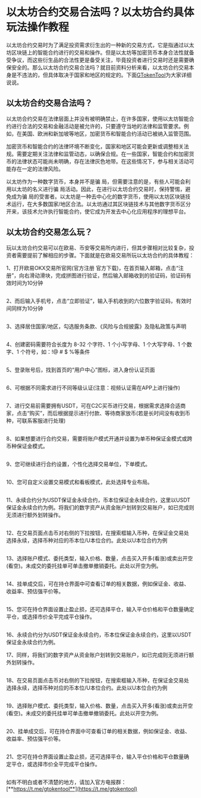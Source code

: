 # 以太坊合约交易合法吗？以太坊合约具体玩法操作教程

以太坊合约交易时为了满足投资需求衍生出的一种新的交易方式，它是指通过以太坊区块链上的智能合约进行的交易和操作。但是以太坊等加密货币本身合法性就备受争议，而这些衍生品的合法性更是备受关注，毕竟投资者进行交易时还是需要确保安全的。那么以太坊合约交易合法吗？就目前资料分析来看，以太坊合约交易本身是不违法的，但具体取决于国家和地区的规定的。下面[GTokenTool](https://www.gtokentool.com)为大家详细说说。

## 以太坊合约交易合法吗？

以太坊合约交易在法律层面上并没有被明确禁止，在许多国家，使用以太坊智能合约进行合法的交易和金融活动是被允许的，只要遵守当地的法律和监管要求。例如，在美国、欧洲和新加坡等地区，加密货币和智能合约活动已被纳入监管范围。

加密货币和智能合约的法律环境不断变化，国家和地区可能会更新或调整相关法规。需要定期关注法律和监管动态，以确保合规。在一些国家，智能合约和加密货币的法律状态可能尚未明确，存在法律灰色地带。在这些情况下，参与相关活动可能存在一定的法律风险。

以太坊作为一种数字货币，本身并不是骗 局，但需要注意的是，有些人可能会利用以太坊的名义进行骗 局活动。因此，在进行以太坊合约交易时，保持警惕，避免成为骗 局的受害者。以太坊是一种去中心化的数字货币，使用以太坊区块链技术运行，在大多数国家/地区合法。以太坊通过其区块链技术与其他数字货币区分开来，该技术允许执行智能合约，使它成为开发去中心化应用程序的理想平台‌。

## 以太坊合约交易怎么玩？

玩以太坊合约交易可以在欧易、币安等交易所内进行，但其步骤相对比较复杂，投资者需要提前了解相应的步骤。下面就是在欧易交易所玩以太坊合约的具体教程：

1、打开欧易OKX交易所官网(官方注册 官方下载)，在首页输入邮箱，点击“注册”，向右滑动滑块，完成拼图进行验证，然后输入邮箱收到的验证码，验证码有效时间为10分钟

<figure><img src="../../.gitbook/assets/hyue.png" alt=""><figcaption></figcaption></figure>

2、而后输入手机号，点击“立即验证”，输入手机收到的六位数字验证码，有效时间同样为10分钟

<figure><img src="../../.gitbook/assets/hyue (1).png" alt=""><figcaption></figcaption></figure>

3、选择居住国家/地区，勾选服务条款、《风险与合规披露》及隐私政策与声明

<figure><img src="../../.gitbook/assets/hyue (2).png" alt=""><figcaption></figcaption></figure>

4、创建密码需要符合长度为 8-32 个字符、1 个小写字母、1 个大写字母、1 个数字、1 个符号，如：!@ # $ %等条件

<figure><img src="../../.gitbook/assets/hyue (3).png" alt=""><figcaption></figcaption></figure>

5、登录账号后，找到首页的“用户中心”图标，进入身份认证页面

<figure><img src="../../.gitbook/assets/hyue (4).png" alt=""><figcaption></figcaption></figure>

6、可根据不同需求进行不同等级认证(注意：视频认证需在APP上进行操作)

<figure><img src="../../.gitbook/assets/hyue (5).png" alt=""><figcaption></figcaption></figure>

7、进行交易前需要拥有USDT，可在C2C买币进行交易，根据需求选择合适商家，点击“购买”，而后根据提示进行付款、等待商家放币(若是长时间没有收到币种，可联系客服进行处理)

<figure><img src="../../.gitbook/assets/hyue (6).png" alt=""><figcaption></figcaption></figure>

8、如果想要进行合约交易，需要将账户模式开通并设置为单币种保证金模式或跨币种保证金模式。

<figure><img src="../../.gitbook/assets/hyue (7).png" alt=""><figcaption></figcaption></figure>

9、您可继续进行合约设置，个性化选择交易单位，下单模式。

<figure><img src="../../.gitbook/assets/hyue (8).png" alt=""><figcaption></figcaption></figure>

10、您可自定义设置交易模式和看板模式，此处选择专业布局。

<figure><img src="../../.gitbook/assets/hyue (9).png" alt=""><figcaption></figcaption></figure>

11、永续合约分为USDT保证金永续合约，币本位保证金永续合约，这里以USDT保证金永续合约为例。将我们的数字资产从资金账户划转到交易账户，如已完成则无须进行额外划转操作。

<figure><img src="../../.gitbook/assets/hyue (10).png" alt=""><figcaption></figcaption></figure>

12、在交易页面点击币对右侧的下拉按钮，在搜索框输入币种，在保证金交易处选择永续，选择币种对应的币本位/U本位合约。此处以U本位合约为例

<figure><img src="../../.gitbook/assets/hyue (11).png" alt=""><figcaption></figcaption></figure>

13、选择账户模式、委托类型，输入价格、数量，点击买入开多(看涨)或卖出开空(看空)。未成交的委托挂单可单击撤单撤销委托。此处以开空为例。

<figure><img src="../../.gitbook/assets/hyue (12).png" alt=""><figcaption></figcaption></figure>

14、挂单成交后，可在持仓界面中可查看订单的相关数据，例如保证金、收益、收益率、预估强平价等。

<figure><img src="../../.gitbook/assets/172715226273744.jpg" alt=""><figcaption></figcaption></figure>

15、您可在持仓界面设置止盈止损，还可选择平仓，输入平仓价格和平仓数量确定平仓，或选择市价全平完成平仓操作。

<figure><img src="../../.gitbook/assets/172715226273744 (1).jpg" alt=""><figcaption></figcaption></figure>

16、永续合约分为USDT保证金永续合约，币本位保证金永续合约，这里以USDT保证金永续合约为例。

17、同样，将我们的数字资产从资金账户划转到交易账户，如已完成则无须进行额外划转操作。

<figure><img src="../../.gitbook/assets/172715226273744 (2).jpg" alt=""><figcaption></figcaption></figure>

18、在交易页面点击币对右侧的下拉按钮，在搜索框输入币种，在保证金交易处选择永续，选择币种对应的币本位/U本位合约。此处以U本位合约为例

<figure><img src="../../.gitbook/assets/172715226273744 (3).jpg" alt=""><figcaption></figcaption></figure>

19、选择账户模式、委托类型，输入价格、数量，点击买入开多(看涨)或卖出开空(看空)。未成交的委托挂单可单击撤单撤销委托。此处以开空为例。

<figure><img src="../../.gitbook/assets/172715226273744 (4).jpg" alt=""><figcaption></figcaption></figure>

20、挂单成交后，可在持仓界面中可查看订单的相关数据，例如保证金、收益、收益率、预估强平价等。

<figure><img src="../../.gitbook/assets/172715226273744 (5).jpg" alt=""><figcaption></figcaption></figure>

21、您可在持仓界面设置止盈止损，还可选择平仓，输入平仓价格和平仓数量确定平仓，或选择市价全平完成平仓操作。

<figure><img src="../../.gitbook/assets/172715226273744 (6).jpg" alt=""><figcaption></figcaption></figure>

如有不明白或者不清楚的地方，请加入官方电报群：[**https://t.me/gtokentool**](https://t.me/gtokentool)
